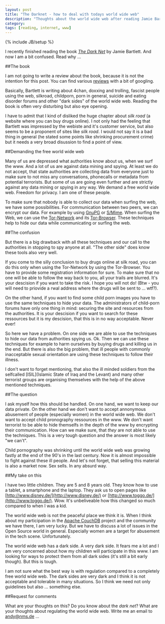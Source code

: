 ```yaml
---
layout: post
title: "The Darknet - how to deal with todays world wide web"
description: "Thoughts about the world wide web after reading Jamie Bartlett's book The Dark Net"
category: 
tags: [reading, internet, www]
---
```

{% include JB/setup %}

I recently finished reading the book [_The Dark Net_](//www.amazon.de/dp/0434023175/ref=cm_sw_r_tw_dp_pIUivb03J4ERV) by Jamie Bartlett. And now I am a bit confused. Read why ...

##The book

I am not going to write a review about the book, because it is not the intention for this post. You can find various [reviews](http://goo.gl/t2CJgX) with a bit of googling. 

Basically, Bartlett is writing about 4chan, doxxing and trolling, fascist people using the web, silkroad, childporn, porn in general, suicide and eating disorder forums and other "dark sides" of the world wide web. Reading the book is often very disturbing but also eye opening. 

I have to admit that I kind of disliked the huge chapter about _silk road_ (a website where you can buy drugs online). I not only had the feeling that Bartlett was impressed by the webiste and it's customer service, but also seems to be a proponent of sites like _silk road_. I would not say it is a bad thing in general (he stated some points like shrinking procurement crime) but it needs a very broad disussion to find a point of view.

##Demanding the free world wide web

Many of us are depressed what authorities know about us, when we surf the www. And a lot of us are against data mining and spying. At least we do not accept, that state authorities are collecting data from everyone just to make sure to not miss any conversations, phonecalls or metadata from potential terrorists. But some of us are going even further and are strictly against any data mining or spying in any way. We demand a free world wide web. Freedom for privacy. I am one of these people.

To make sure that nobody is able to collect our data when surfing the web, we have some possibilities. For communication between two peers, we can encrypt our data. For example by using [GnuPG](https://www.gnupg.org/) or [S/Mime](https://en.wikipedia.org/wiki/S/MIME). When surfing the Web, we can use the [Tor-Network](https://www.torproject.org/about/overview.html.en) and its [Tor-Browser](https://www.torproject.org/projects/torbrowser.html.en). These techniques help to hide our data while communicating or surfing the web.

##The confusion

But there is a big drawback with all these techniques and our call to the authorities in stopping to spy anyone at all. "The other side" does know these tools also very well.

If you come to the silly conclusion to buy drugs online at silk road, you can do this only when using the Tor-Network by using the Tor-Browser. You have to provide some registration information for sure. To make sure that no one will be able to follow the way back to you, all your trails are blurred. It's your descision if you want to take the risk. I hope you will not do! (Btw - you will need to priovide a rwal address where the drugs will be sent to ... wtf?).

On the other hand, if you want to find some child porn images you have to use the same techniques to hide your data. The administrators of child-porn forums have only one thing in mind: securing the site and resources from the authorities. It is your descision if you want to search for these ressources but it is my descision, that this is in no way acceptable. Never ever! 

So here we have a problem. On one side we are able to use the techniques to hide our data from authorities spying us. Ok. Then we can use these techniques for example to harm ourselves by buying drugs and killing us in the end. But there is also the big problem, that ill people with commonly inacceptable sexual orientation are using these techniques to follow their illness.

I don't want to forget mentioning, that also the ill minded soldiers from the selfcalled [ISIL](Islamic State of Iraq and the Levant) and many other terrorist groups are organising themselves with the help of the above mentioned techniques.

##The question

I ask myself how this should be handled. On one hand, we want to keep our data private. On the other hand we don't want to accept annonymous abusement of people (especially women) in the world wide web. We don't want to accept child pronography ressources in the www. We don't want terrorist to be able to hide themselfs in the depth of the www by encrypting their communication. How can we make sure, that _they_ are not able to use the techniques. This is a very tough question and the answer is most likely "we can't".

Child pornography was shrinking until the world wide web was growing fastly at the end of the 90's in the last century. Now it is almost impossible to fight against these ill people. And let's not forget, that selling this material is also a market now. Sex sells. In any absurd way.

##My take on this

I have two little children. They are 5 and 8 years old. They know how to use a tablet, a smartphone and the laptop. They ask us to open pages like [http://www.disney.de/](http://www.disney.de/) or [http://www.toggo.de/](http://www.toggo.de/). Wow. It's unbeliveable how this changed so much compared to when I was a kid.

The world wide web is not the peaceful place we think it is. When I think about my participation in the [Apache CouchDB](http://couchdb.apache.org) project and the community we have there, I am very lucky. But we have to discuss a lot of issues in the Open Source world in general. Especially women are a target for abusement in the tech scene. Unfortunately. 

The world wide web has a dark side. A very dark side. It fears me a lot and I am very concerned about how my children will participate in this www. I am looking for ways to protect them from all dark sides (it's still a bit early though). But this is tough. 

I am not sure what the best way is with regulation compared to a completely free world wide web. The dark sides are very dark and I think it is not acceptable and tolerable in many situations. So I think we need not only guidelines but also ... something else.

##Request for comments

What are your thoughts on this? Do you know about the _dark net_? What are your thoughts about regulating the world wide web. Write me an email to andy@nms.de ...






